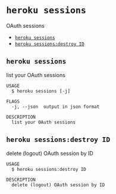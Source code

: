 `heroku sessions`
=================

OAuth sessions

* [`heroku sessions`](#heroku-sessions)
* [`heroku sessions:destroy ID`](#heroku-sessionsdestroy-id)

## `heroku sessions`

list your OAuth sessions

```
USAGE
  $ heroku sessions [-j]

FLAGS
  -j, --json  output in json format

DESCRIPTION
  list your OAuth sessions
```

## `heroku sessions:destroy ID`

delete (logout) OAuth session by ID

```
USAGE
  $ heroku sessions:destroy ID

DESCRIPTION
  delete (logout) OAuth session by ID
```
